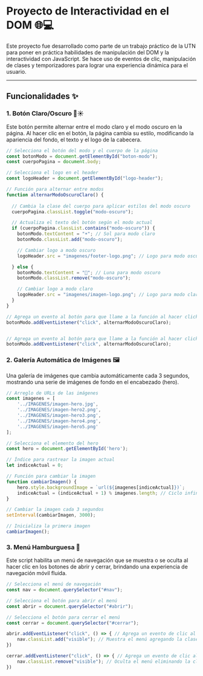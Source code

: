 # Proyecto de Interactividad en el DOM 🌐💻

Este proyecto fue desarrollado como parte de un trabajo práctico de la UTN para poner en práctica habilidades de manipulación del DOM y la interactividad con JavaScript. Se hace uso de eventos de clic, manipulación de clases y temporizadores para lograr una experiencia dinámica para el usuario.

---

## Funcionalidades ✨

### 1. **Botón Claro/Oscuro 🌙☀️**
Este botón permite alternar entre el modo claro y el modo oscuro en la página. Al hacer clic en el botón, la página cambia su estilo, modificando la apariencia del fondo, el texto y el logo de la cabecera.

```javascript
// Selecciona el botón del modo y el cuerpo de la página 
const botonModo = document.getElementById("boton-modo");
const cuerpoPagina = document.body;

// Selecciona el logo en el header
const logoHeader = document.getElementById("logo-header");

// Función para alternar entre modos
function alternarModoOscuroClaro() {
  
  // Cambia la clase del cuerpo para aplicar estilos del modo oscuro
  cuerpoPagina.classList.toggle("modo-oscuro");

  // Actualiza el texto del botón según el modo actual
  if (cuerpoPagina.classList.contains("modo-oscuro")) {
    botonModo.textContent = "☀️"; // Sol para modo claro
    botonModo.classList.add("modo-oscuro");

    // Cambiar logo a modo oscuro
    logoHeader.src = "imagenes/footer-logo.png"; // Logo para modo oscuro

  } else {
    botonModo.textContent = "🌙"; // Luna para modo oscuro
    botonModo.classList.remove("modo-oscuro");

    // Cambiar logo a modo claro
    logoHeader.src = "imagenes/imagen-logo.png"; // Logo para modo claro
  }
}

// Agrega un evento al botón para que llame a la función al hacer click
botonModo.addEventListener("click", alternarModoOscuroClaro);


// Agrega un evento al botón para que llame a la función al hacer click
botonModo.addEventListener("click", alternarModoOscuroClaro);
```

### 2. **Galería Automática de Imágenes 🖼️**
Una galería de imágenes que cambia automáticamente cada 3 segundos, mostrando una serie de imágenes de fondo en el encabezado (hero).

```javascript
// Arreglo de URLs de las imágenes
const imagenes = [
    '../IMAGENES/imagen-hero.jpg',
    '../IMAGENES/imagen-hero2.png',
    '../IMAGENES/imagen-hero3.png',
    '../IMAGENES/imagen-hero4.png',
    '../IMAGENES/imagen-hero5.png'
];

// Selecciona el elemento del hero
const hero = document.getElementById('hero');

// Índice para rastrear la imagen actual
let indiceActual = 0;

// Función para cambiar la imagen
function cambiarImagen() {
    hero.style.backgroundImage = `url(${imagenes[indiceActual]})`;
    indiceActual = (indiceActual + 1) % imagenes.length; // Ciclo infinito
}

// Cambiar la imagen cada 3 segundos
setInterval(cambiarImagen, 3000);

// Inicializa la primera imagen
cambiarImagen();
```

### 3. **Menú Hamburguesa 🍔**
Este script habilita un menú de navegación que se muestra o se oculta al hacer clic en los botones de abrir y cerrar, brindando una experiencia de navegación móvil fluida.

```javascript
// Selecciona el menú de navegación
const nav = document.querySelector("#nav");

// Selecciona el botón para abrir el menú
const abrir = document.querySelector("#abrir");

// Selecciona el botón para cerrar el menú
const cerrar = document.querySelector("#cerrar");

abrir.addEventListener("click", () => { // Agrega un evento de clic al botón "abrir"
    nav.classList.add("visible"); // Muestra el menú agregando la clase "visible"
})

cerrar.addEventListener("click", () => { // Agrega un evento de clic al botón "cerrar"
    nav.classList.remove("visible"); // Oculta el menú eliminando la clase "visible"
})
```



